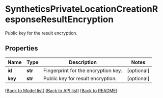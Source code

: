 # SyntheticsPrivateLocationCreationResponseResultEncryption

Public key for the result encryption.

## Properties

| Name    | Type    | Description                         | Notes      |
| ------- | ------- | ----------------------------------- | ---------- |
| **id**  | **str** | Fingerprint for the encryption key. | [optional] |
| **key** | **str** | Public key for result encryption.   | [optional] |

[[Back to Model list]](README.md#documentation-for-models) [[Back to API list]](README.md#documentation-for-api-endpoints) [[Back to README]](README.md)
